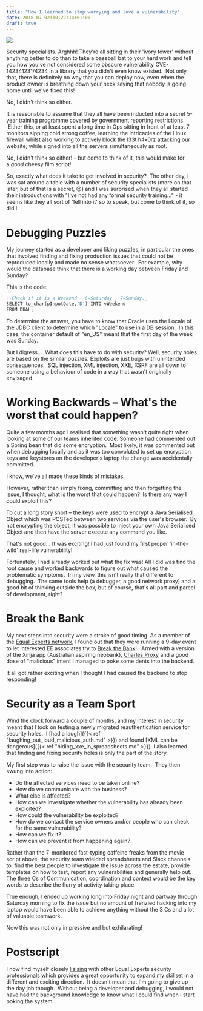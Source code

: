 ```yaml
---
title: "How I learned to stop worrying and love a vulnerability"
date: 2018-07-02T10:22:14+01:00
draft: true
---
```


![](/images/how_i_learned_to_stop_worrying_and_love_a_vulnerability_title.png)

Security specialists. Arghhh! They're all sitting in their 'ivory tower' without anything better to do than to take a 
baseball bat to your hard work and tell you how you've not considered some obscure vulnerability CVE-142341231/4234 in 
a library that you didn't even know existed.  Not only that, there is definitely no way that you can deploy now, 
even when the product owner is breathing down your neck saying that nobody is going home until we've fixed this! 

No, I didn't think so either.  

It is reasonable to assume that they all have been inducted into a secret 5-year training programme covered by 
government reporting restrictions.  Either this, or at least spent a long time in Ops sitting in front of at least 
7 monitors sipping cold strong coffee, learning the intricacies of the Linux firewall whilst also working to actively 
block the l33t h4x0rz attacking our website; while signed into all the servers simultaneously as root.  

No, I didn't think so either! – but come to think of it, this would make for a *good* cheesy film script!

So, exactly what does it take to get involved in security?  The other day, I was sat around a table with a number of 
security specialists (more on that later, but of that is a secret, 😉) and I was surprised when they all started 
their introductions with "I've not had any formal security training..." - it seems like they all sort of 'fell into it' 
so to speak, but come to think of it, so did I.

# Debugging Puzzles

My journey started as a developer and liking puzzles, in particular the ones that involved finding and fixing production 
issues that could not be reproduced locally and made no sense whatsoever.  For example, why would the database think 
that there is a working day between Friday and Sunday? 

This is the code:

```sql
--Check if it is a Weekend - 6=Saturday , 7=Sunday._  
SELECT to_char(pInputDate,'D') INTO vWeekend  
FROM DUAL;
```

To determine the answer, you have to know that Oracle uses the Locale of the JDBC client to determine which "Locale" to 
use in a DB session.  In this case, the container default of "en_US" meant that the first day of the week was Sunday.   

But I digress...  What does this have to do with security? Well, security holes are based on the similar puzzles. 
Exploits are just bugs with unintended consequences.  SQL injection, XML injection, XXE, XSRF are all down to 
someone using a behaviour of code in a way that wasn't originally envisaged.  

# Working Backwards – What's the worst that could happen?

Quite a few months ago I realised that something wasn't quite right when looking at some of our teams inherited code. 
Someone had commented out a Spring bean that did some encryption.  Most likely, it was commented out when debugging 
locally and as it was too convoluted to set up encryption keys and keystores on the developer's laptop the change 
was accidentally committed.

I know, we've all made these kinds of mistakes.

However, rather than simply fixing, committing and then forgetting the issue, I thought, what is the worst that 
could happen?  Is there any way I could exploit this?

To cut a long story short – the keys were used to encrypt a Java Serialised Object which was POSTed between two 
services via the user's browser.  By not encrypting the object, it was possible to inject your own 
Java Serialised Object and then have the server execute any command you like.

That's not good... It was exciting! I had just found my first proper 'in-the-wild' real-life vulnerability!

Fortunately, I had already worked out what the fix was! All I did was find the root cause and worked backwards to 
figure out what caused the problematic symptoms.  In my view, this isn't really that different to debugging.  
The same tools help (a debugger, a good network proxy) and a good bit of thinking outside the box, but of course, 
that's all part and parcel of development, right?

# Break the Bank

My next steps into security were a stroke of good timing. As a member of the [Equal Experts network](https://www.equalexperts.com/our-people/our-network/), 
I found out that they were running a 9-day event to let interested EE associates try to 
[Break the Bank](https://www.equalexperts.com/blog/tech-focus/security-testing-how-we-tried-to-break-the-bank/)!  
Armed with a version of the Xinja app (Australian aspiring neobank), [Charles Proxy](https://www.charlesproxy.com) 
and a good dose of "malicious" intent I managed to poke some dents into the backend.

It all got rather exciting when I thought I had caused the backend to stop responding! 

# Security as a Team Sport

Wind the clock forward a couple of months, and my interest in security meant that I took on testing a newly migrated 
reauthentication service for security holes.  I [had a laugh]({{< ref "laughing_out_loud_malicious_auth.md" >}}) and found 
[XML can be dangerous]({{< ref "hiding_xxe_in_spreadsheets.md" >}}). I also learned that finding and fixing security 
holes is only the part of the story.  

My first step was to raise the issue with the security team.  They then swung into action:

*   Do the affected services need to be taken online?
*   How do we communicate with the business?
*   What else is affected?
*   How can we investigate whether the vulnerability has already been exploited?
*   How could the vulnerability be exploited?
*   How do we contact the service owners and/or people who can check for the same vulnerability?
*   How can we fix it?
*   How can we prevent it from happening again?

Rather than the 7-monitored fast-typing caffeine freaks from the movie script above, the security team wielded 
spreadsheets and Slack channels to: find the best people to investigate the issue across the estate, provide templates 
on how to test, report any vulnerabilities and generally help out.  The three Cs of Communication, coordination and 
context would be the key words to describe the flurry of activity taking place.

True enough, I ended up working long into Friday night and partway through Saturday morning to fix the issue but no 
amount of frenzied hacking into my laptop would have been able to achieve anything without the 3 Cs and a lot of 
valuable teamwork.

Now this was not only impressive and but exhilarating!

# Postscript

I now find myself closely [liaising](https://www.equalexperts.com/services/security/) with other Equal Experts security 
professionals which provides a great opportunity to expand my skillset in a different and exciting direction.  
It doesn't mean that I'm going to give up the day job though.  Without being a developer and debugging, I would not 
have had the background knowledge to know what I could find when I start poking the system.
